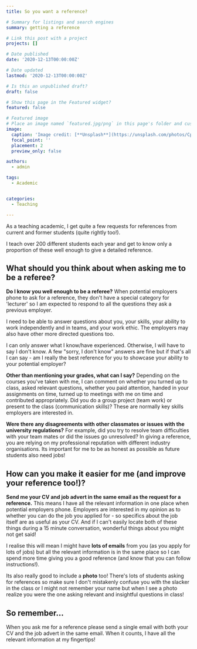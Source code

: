 ```yaml
---
title: So you want a reference?

# Summary for listings and search engines
summary: getting a reference

# Link this post with a project
projects: []

# Date published
date: '2020-12-13T00:00:00Z'

# Date updated
lastmod: '2020-12-13T00:00:00Z'

# Is this an unpublished draft?
draft: false

# Show this page in the Featured widget?
featured: false

# Featured image
# Place an image named `featured.jpg/png` in this page's folder and customize its options here.
image:
  caption: 'Image credit: [**Unsplash**](https://unsplash.com/photos/CpkOjOcXdUY)'
  focal_point: ''
  placement: 2
  preview_only: false

authors:
  - admin

tags:
  - Academic


categories:
  - Teaching

---
```


As a teaching academic, I get quite a few requests for references from current and former students (quite rightly too!).

I teach over 200 different students each year and get to know only a proportion of these well enough to give a detailed reference. 

## What should you think about when asking me to be a referee?

**Do I know you well enough to be a referee?**
When potential employers phone to ask for a reference, they don't have a special category for 'lecturer' so I am expected to respond to all the questions they ask a previous employer.

I need to be able to answer questions about you, your skills, your ability to work independently and in teams, and your work ethic. The employers may also have other more directed questions too.

I can only answer what I know/have experienced. Otherwise, I will have to say I don't know.  A few "sorry, I don't know" answers are fine but if that's all I can say - am I really the best reference for you to showcase your ability to your potential employer?

**Other than mentioning your grades, what can I say?**
Depending on the courses you've taken with me, I can comment on whether you turned up to class, asked relevant questions, whether you paid attention, handed in your assignments on time, turned up to meetings with me on time and contributed appropriately.  Did you do a group project (team work) or present to the class (communication skills)?  These are normally key skills employers are interested in.

**Were there any disagreements with other classmates or issues with the university regulations?**  For example, did you try to resolve team difficulties with your team mates or did the issues go unresolved?  In giving a reference, you are relying on my professional reputation with different industry organisations. Its important for me to be as honest as possible as future students also need jobs!

## How can you make it easier for me (and improve your reference too!)?
**Send me your CV and job advert in the same email as the request for a reference.** This means I have all the relevant information in one place when potential employers phone. Employers are interested in my opinion as to whether you can do the job you applied for - so specifics about the job itself are as useful as your CV.  And if I can't easily locate both of these things during a 15 minute conversation, wonderful things about you might not get said!  

I realise this will mean I might have **lots of emails** from you (as you apply for lots of jobs) but all the relevant information is in the same place so I can spend more time giving you a good reference (and know that you can follow instructions!).

Its also really good to include a **photo** too! There's lots of students asking for references so make sure I don't mistakenly confuse you with the slacker in the class or I might not remember your name but when I see a photo realize you were the one asking relevant and insightful questions in class!

## So remember...
When you ask me for a reference please send a single email with both your CV and the job advert in the same email. When it counts, I have all the relevant information at my fingertips!